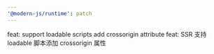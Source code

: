 ```yaml
---
'@modern-js/runtime': patch
---
```


feat: support loadable scripts add crossorigin attribute
feat: SSR 支持 loadable 脚本添加 crossorigin 属性
